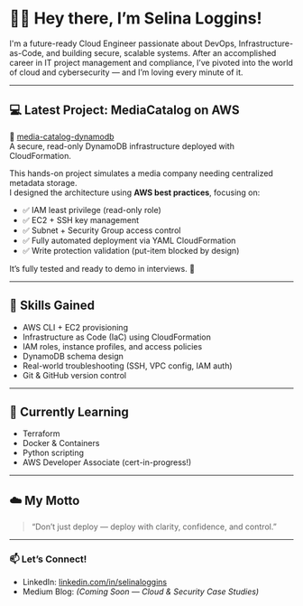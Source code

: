# 👋🏽 Hey there, I’m Selina Loggins!

I'm a future-ready Cloud Engineer passionate about DevOps, Infrastructure-as-Code, and building secure, scalable systems. After an accomplished career in IT project management and compliance, I’ve pivoted into the world of cloud and cybersecurity — and I’m loving every minute of it.

---

## 💻 Latest Project: MediaCatalog on AWS

🔗 [media-catalog-dynamodb](https://github.com/tatiLogg/media-catalog-dynamodb)  
A secure, read-only DynamoDB infrastructure deployed with CloudFormation.

This hands-on project simulates a media company needing centralized metadata storage.  
I designed the architecture using **AWS best practices**, focusing on:

- ✅ IAM least privilege (read-only role)
- ✅ EC2 + SSH key management
- ✅ Subnet + Security Group access control
- ✅ Fully automated deployment via YAML CloudFormation
- ✅ Write protection validation (put-item blocked by design)

It’s fully tested and ready to demo in interviews. 🙌

---

## 🧠 Skills Gained

- AWS CLI + EC2 provisioning  
- Infrastructure as Code (IaC) using CloudFormation  
- IAM roles, instance profiles, and access policies  
- DynamoDB schema design  
- Real-world troubleshooting (SSH, VPC config, IAM auth)  
- Git & GitHub version control  

---

## 🌱 Currently Learning

- Terraform  
- Docker & Containers  
- Python scripting  
- AWS Developer Associate (cert-in-progress!)  

---

## ☁️ My Motto

> “Don’t just deploy — deploy with clarity, confidence, and control.”

---

### 📫 Let’s Connect!
- LinkedIn: [linkedin.com/in/selinaloggins](https://linkedin.com/in/selinaloggins)
- Medium Blog: *(Coming Soon — Cloud & Security Case Studies)*  
